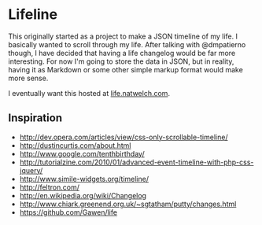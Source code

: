 # Lifeline

This originally started as a project to make a JSON timeline of my life. I basically wanted to scroll through my life. After talking with @dmpatierno though, I have decided that having a life changelog would be far more interesting. For now I'm going to store the data in JSON, but in reality, having it as Markdown or some other simple markup format would make more sense.

I eventually want this hosted at [life.natwelch.com](http://life.natwelch.com).

## Inspiration

 * <http://dev.opera.com/articles/view/css-only-scrollable-timeline/>
 * <http://dustincurtis.com/about.html>
 * <http://www.google.com/tenthbirthday/>
 * <http://tutorialzine.com/2010/01/advanced-event-timeline-with-php-css-jquery/>
 * <http://www.simile-widgets.org/timeline/>
 * <http://feltron.com/>
 * <http://en.wikipedia.org/wiki/Changelog>
 * <http://www.chiark.greenend.org.uk/~sgtatham/putty/changes.html>
 * <https://github.com/Gawen/life>